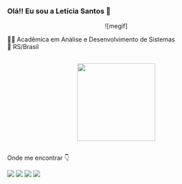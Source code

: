 ### Olá!! Eu sou a Letícia Santos 👋
<div align="center">
  ![megif]
</div>

:woman_technologist: Acadêmica em Análise e Desenvolvimento de Sistemas <br>
:round_pushpin: RS/Brasil

##

<div align="center">
  <a href="https://github.com/leticiasantosgonc"><img height="180em" src="https://github-readme-stats.vercel.app/api?username=leticiasantosgonc&show_icons=true&theme=tokyonight&include_all_commits=true&count_private=true"/> </a>
</div>

  ##
  
  Onde me encontrar :point_down:
  
<div aling="center">
    <a href="/"><img src="https://img.shields.io/badge/LinkedIn-0077B5?style=flat&logo=appveyor&logo=linkedin&logoColor=white"></a>
    <a href="https://codepen.io/leticiasantosgonc"><img src="https://img.shields.io/badge/Codepen-000000?style=flat&logo=appveyor&logo=codepen&logoColor=white"></a>
    <a href="https://instagram.com/letgonc"><img src="https://img.shields.io/badge/Instagram-E4405F?style=flat&logo=appveyor&logo=instagram&logoColor=white"></a>
    <a href="https://steamcommunity.com/id/letgonc"><img src="https://img.shields.io/badge/Steam-000000?style=flat&logo=appveyor&logo=steam&logoColor=white"></a>  
</div>
 
